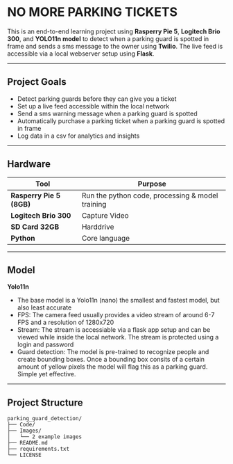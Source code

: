 #  NO MORE PARKING TICKETS

This is an end-to-end learning project using **Rasperry Pie 5**, **Logitech Brio 300**, and **YOLO11n model** to detect when a parking guard is spotted in frame and sends a sms message to the owner using **Twilio**. The live feed is accessible via a local webserver setup using **Flask**.

---

##  Project Goals

- Detect parking guards before they can give you a ticket
- Set up a live feed accessible within the local network
- Send a sms warning message when a parking guard is spotted
- Automatically purchase a parking ticket when a parking guard is spotted in frame
- Log data in a csv for analytics and insights 

---

##  Hardware

| Tool | Purpose |
|------|---------|
| **Rasperry Pie 5 (8GB)** | Run the python code, processing & model training |
| **Logitech Brio 300** | Capture Video |
| **SD Card 32GB** | Harddrive |
| **Python** | Core language |

---

##  Model

**Yolo11n**

- The base model is a Yolo11n (nano) the smallest and fastest model, but also least accurate 
- FPS: The camera feed usually provides a video stream of around 6-7 FPS and a resolution of 1280x720
- Stream: The stream is accessiable via a flask app setup and can be viewed while inside the local network. The stream is protected using a login and password
- Guard detection: The model is pre-trained to recognize people and create bounding boxes. Once a bounding box consits of a certain amount of yellow pixels the model will flag this as a parking guard. Simple yet effective. 

---

##  Project Structure

```text
parking_guard_detection/
├── Code/
├── Images/
│   └── 2 example images
├── README.md
├── requirements.txt
└── LICENSE
```




